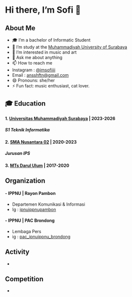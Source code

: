 # Hi there, I’m Sofi 👋
## About Me
- 🎓 I’m a bachelor of Informatic Student
- 🏫 I’m study at the [Muhammadiyah University of Surabaya](https://www.um-surabaya.ac.id/)
- 👀 I’m interested in music and art
- 💬 Ask me about anything
- 📫 How to reach me
- Instagram : [@imsofiiii](https://www.instagram.com/im_sofiiii_/profilecard/?igsh=MTRzMW84MDNtNHExNw==)
- Email : ansshftn@gmail.com
- 😄 Pronouns: she/her
- ⚡ Fun fact: music enthusiast, cat lover.

## 🎓 Education
#### 1. [Universitas Muhammadiyah Surabaya](https://www.um-surabaya.ac.id/) | 2023-2026
##### S1 Teknik Informatika

#### 2. [SMA Nusantara 02]() | 2020-2023
##### Jurusan IPS

#### 3. [MTs Darul Ulum]() | 2017-2020

## Organization
#### - IPPNU | Rayon Pambon
- Departemen Komunikasi & Informasi
- Ig : [ipnuippnupambon](https://www.instagram.com/ipnuippnupambon/profilecard/?igsh=MWdnOWloOTI2M2h3Zg==)

#### - IPPNU | PAC Brondong
- Lembaga Pers
- ig : [pac_ipnuippnu_brondong](https://www.instagram.com/pac_ipnuippnu_brondong/profilecard/?igsh=MXgzMHRzNWV6OW8yYQ==)


## Activity
-
## Competition
-
